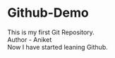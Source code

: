 # Github-Demo
This is my first Git Repository.
<br>
Author - Aniket
<br>
Now I have started leaning Github.
